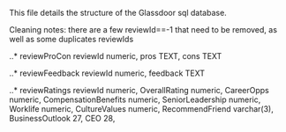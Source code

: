 This file details the structure of the Glassdoor sql database.

Cleaning notes: there are a few reviewId==-1 that need to be removed, as well as some duplicates reviewIds

..* reviewProCon
reviewId numeric,
pros TEXT,
cons TEXT

..* reviewFeedback
reviewId numeric,
feedback TEXT

..* reviewRatings
reviewId numeric,
OverallRating numeric,
CareerOpps numeric,
CompensationBenefits numeric,
SeniorLeadership numeric,
Worklife numeric,
CultureValues numeric,
RecommendFriend varchar(3),
BusinessOutlook 27,
CEO 28,

